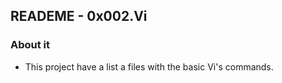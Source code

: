 ## READEME - 0x002.Vi

### About it
- This project have a list a files with the basic Vi's commands.
